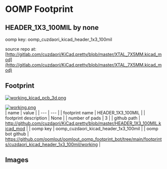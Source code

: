 # OOMP Footprint  
## HEADER_1X3_100MIL  by none  
  
oomp key: oomp_cuzdaori_kicad_header_1x3_100mil  
  
source repo at: [http://gitlab.com/cuzdaori/KiCad.pretty/blob/master/XTAL_7X5MM.kicad_mod](http://gitlab.com/cuzdaori/KiCad.pretty/blob/master/XTAL_7X5MM.kicad_mod)  
## Footprint  
  
[![working_kicad_pcb_3d.png](working_kicad_pcb_3d_600.png)](working_kicad_pcb_3d.png)  
  
[![working.png](working_600.png)](working.png)  
| name | value | 
| --- | --- | 
| footprint name | HEADER_1X3_100MIL | 
| footprint description | None | 
| number of pads | 3 | 
| github path | http://github.com/cuzdaori/KiCad.pretty/blob/master/HEADER_1X3_100MIL.kicad_mod | 
| oomp key | oomp_cuzdaori_kicad_header_1x3_100mil | 
| oomp bot github | https://github.com/oomlout/oomlout_oomp_footprint_bot/tree/main/footprints/cuzdaori_kicad_header_1x3_100mil/working | 
## Images  
